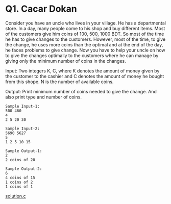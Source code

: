 # Q1. Cacar Dokan
Consider you have an uncle who lives in your village. He has a departmental store. In a day, many people come to his shop and buy  different items. Most of the customers give him coins of 100, 500, 1000 BDT. So most of the time he has to give changes to the customers. However, most of the time, to give the change, he uses more coins than the optimal and at the end of the day, he faces problems to give change. Now you have to help your uncle on how to give the changes optimally to the customers where he can manage by giving only the minimum number of coins in the changes.


Input: 
Two integers K, C, where K denotes the amount of money given by the customer to the cashier and C denotes the amount of money he bought from this shope. N is the number of available coins. 

Output: 
Print minimum number of coins needed to give the change. And also print type and number of coins.

```
Sample Input-1:
500 460
4
2 5 20 30

Sample Input-2:
5690 5627
5
1 2 5 10 15

Sample Output-1:
2
2 coins of 20

Sample Output-2:
6
4 coins of 15
1 coins of 2
1 coins of 1
```

[solution.c](solution.c)